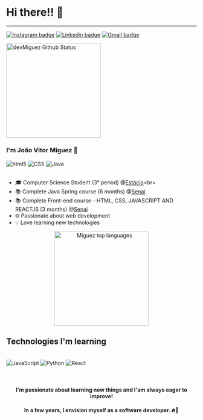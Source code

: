 <h1>Hi there!! 👋</h1>
<hr/>

[![Instagram badge](https://img.shields.io/badge/Instagram-E4405F?style=for-the-badge&logo=instagram&logoColor=white)](https://www.instagram.com/_joaomiguez_/)
[![Linkedin badge](https://img.shields.io/badge/LinkedIn-0077B5?style=for-the-badge&logo=linkedin&logoColor=white)](https://www.linkedin.com/in/joão-vitor-miguez-51a38527a/)
[![Gmail badge](https://img.shields.io/badge/Contato-D14836?style=for-the-badge&logo=gmail&logoColor=white&link=mailto:joaovmiguez@gmail.com)](mailto:joaovmiguez@gmail.com)

<img src="https://github-readme-stats.vercel.app/api?username=devMiguez&show_icons=true&theme=radical" alt="devMiguez Github Status" height="250px">
<br>

### I'm João Vitor Miguez 👋
<div style="display inline-block">
   <img align="center" alt="html5" src="https://img.shields.io/badge/HTML5-E34F26?style=for-the-badge&logo=html5&logoColor=white">
   <img align="center" alt="CSS" src="https://img.shields.io/badge/CSS3-1572B6?style=for-the-badge&logo=css3&logoColor=white">
   <img align="center" alt="Java" src="https://img.shields.io/badge/Java-ED8B00?style=for-the-badge&logo=openjdk&logoColor=white">
</div>

<br>


- 🎓 Computer Science Student (3° period) @[Estácio](https://estacio.br/#!)<br>
- 📚 Complete Java Spring course (6 months) @[Senai](https://firjansenai.com.br)<br>
- 📚 Complete Front-end course - HTML, CSS, JAVASCRIPT AND REACTJS (3 months) @[Senai](https://firjansenai.com.br)<br>
- 🌐 Passionate about web development<br>
- 💡 Love learning new technologies

<p align="center">
    <img src="https://github-readme-stats.vercel.app/api/top-langs/?username=devMiguez&theme=blue-white" alt="Miguez top languages" height="250px" >
</p>




## Technologies I'm learning

<div style="display inline-block"><br>
   <img align="center" alt="JavaScript" src="https://img.shields.io/badge/JavaScript-F7DF1E?style=for-the-badge&logo=javascript&logoColor=black">
   <img align="center" alt="Python" src="https://img.shields.io/badge/Python-14354C?style=for-the-badge&logo=python&logoColor=white">
   <img align="center" alt="React" src="https://img.shields.io/badge/React-20232A?style=for-the-badge&logo=react&logoColor=61DAFB">
</div>
<br>
<br>
<div align="center">
   <h4>
      I'm passionate about learning new things and I'am always eager to improve!<br>
   </h4>
   <h4>
      In a few years, I envision myself as a software developer. 🔥🥰
   </h4>
</div>
<br>
